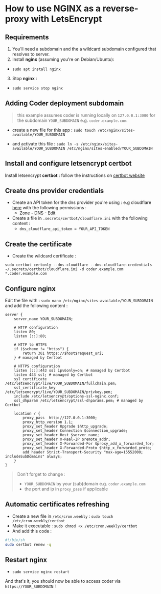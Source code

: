 # How to use NGINX as a reverse-proxy with LetsEncrypt

## Requirements

1. You'll need a subdomain and the a wildcard subdomain configured that resolves to server.
2. Install **nginx** (assuming you're on Debian/Ubuntu):

- `sudo apt install nginx`

3. Stop **nginx** :

- `sudo service stop nginx`

## Adding Coder deployment subdomain

> this example assumes coder is running locally on `127.0.0.1:3000` for the subdomain `YOUR_SUBDOMAIN` e.g. `coder.example.com`.

- create a new file for this app : `sudo touch /etc/nginx/sites-available/YOUR_SUBDOMAIN`

- and activate this file : `sudo ln -s /etc/nginx/sites-available/YOUR_SUBDOMAIN /etc/nginx/sites-enabled/YOUR_SUBDOMAIN`

## Install and configure letsencrypt certbot

Install letsencrypt **certbot** : follow the instructions on [certbot website](https://certbot.eff.org/instructions?ws=other&os=pip&tab=wildcard)

## Create dns provider credentials

- Create an API token for the dns provider you're using : e.g cloudflare [here](https://dash.cloudflare.com/profile/api-tokens) with the following permissions :
  - Zone - DNS - Edit
- Create a file in `.secrets/certbot/cloudflare.ini` with the following content :
  - `dns_cloudflare_api_token = YOUR_API_TOKEN`

## Create the certificate

- Create the wildcard certificate :

```console
sudo certbot certonly --dns-cloudflare --dns-cloudflare-credentials ~/.secrets/certbot/cloudflare.ini -d coder.example.com *.coder.example.com
```

## Configure nginx

Edit the file with : `sudo nano /etc/nginx/sites-available/YOUR_SUBDOMAIN` and add the following content :

```nginx
server {
    server_name YOUR_SUBDOMAIN;

    # HTTP configuration
    listen 80;
    listen [::]:80;

    # HTTP to HTTPS
    if ($scheme != "https") {
        return 301 https://$host$request_uri;
    } # managed by Certbot

    # HTTPS configuration
    listen [::]:443 ssl ipv6only=on; # managed by Certbot
    listen 443 ssl; # managed by Certbot
    ssl_certificate /etc/letsencrypt/live/YOUR_SUBDOMAIN/fullchain.pem;
    ssl_certificate_key /etc/letsencrypt/live/YOUR_SUBDOMAIN/privkey.pem;
    include /etc/letsencrypt/options-ssl-nginx.conf;
    ssl_dhparam /etc/letsencrypt/ssl-dhparams.pem; # managed by Certbot

    location / {
        proxy_pass  http://127.0.0.1:3000;
        proxy_http_version 1.1;
        proxy_set_header Upgrade $http_upgrade;
        proxy_set_header Connection $connection_upgrade;
        proxy_set_header Host $server_name;
        proxy_set_header X-Real-IP $remote_addr;
        proxy_set_header X-Forwarded-For $proxy_add_x_forwarded_for;
        proxy_set_header X-Forwarded-Proto $http_x_forwarded_proto;
        add_header Strict-Transport-Security "max-age=15552000; includeSubDomains" always;
    }
}
```

> Don't forget to change :
>
> - `YOUR_SUBDOMAIN` by your (sub)domain e.g. `coder.example.com`
> - the port and ip in `proxy_pass` if applicable

## Automatic certificates refreshing

- Create a new file in `/etc/cron.weekly` : `sudo touch /etc/cron.weekly/certbot`
- Make it executable : `sudo chmod +x /etc/cron.weekly/certbot`
- And add this code :

```sh
#!/bin/sh
sudo certbot renew -q
```

## Restart nginx

- `sudo service nginx restart`

And that's it, you should now be able to access coder via `https://YOUR_SUBDOMAIN` !
